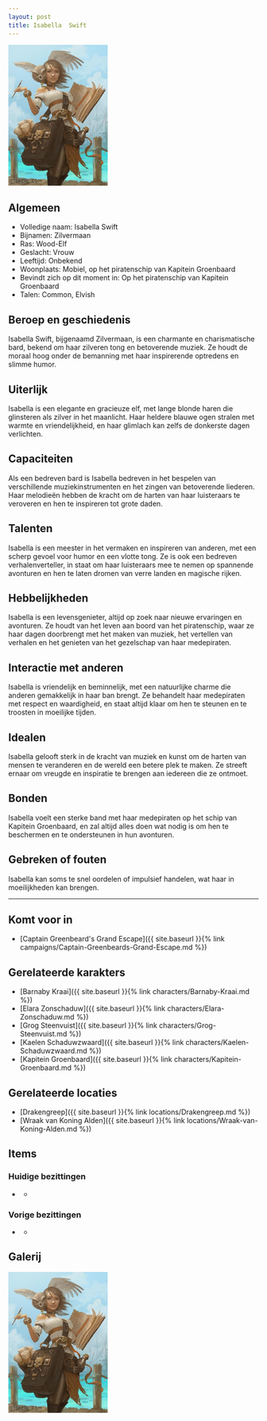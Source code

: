 ```yaml
---
layout: post
title: Isabella  Swift
---
```


<img src="../images/Isabella Swift.jpg" alt="Isabella Swift" width=200>

## Algemeen
* Volledige naam: Isabella Swift
* Bijnamen: Zilvermaan
* Ras: Wood-Elf
* Geslacht: Vrouw
* Leeftijd: Onbekend
* Woonplaats: Mobiel, op het piratenschip van Kapitein Groenbaard
* Bevindt zich op dit moment in: Op het piratenschip van Kapitein Groenbaard
* Talen: Common, Elvish

## Beroep en geschiedenis
Isabella Swift, bijgenaamd Zilvermaan, is een charmante en charismatische bard, bekend om haar zilveren tong en betoverende muziek. Ze houdt de moraal hoog onder de bemanning met haar inspirerende optredens en slimme humor.

## Uiterlijk
Isabella is een elegante en gracieuze elf, met lange blonde haren die glinsteren als zilver in het maanlicht. Haar heldere blauwe ogen stralen met warmte en vriendelijkheid, en haar glimlach kan zelfs de donkerste dagen verlichten.

## Capaciteiten
Als een bedreven bard is Isabella bedreven in het bespelen van verschillende muziekinstrumenten en het zingen van betoverende liederen. Haar melodieën hebben de kracht om de harten van haar luisteraars te veroveren en hen te inspireren tot grote daden.

## Talenten
Isabella is een meester in het vermaken en inspireren van anderen, met een scherp gevoel voor humor en een vlotte tong. Ze is ook een bedreven verhalenverteller, in staat om haar luisteraars mee te nemen op spannende avonturen en hen te laten dromen van verre landen en magische rijken.

## Hebbelijkheden
Isabella is een levensgenieter, altijd op zoek naar nieuwe ervaringen en avonturen. Ze houdt van het leven aan boord van het piratenschip, waar ze haar dagen doorbrengt met het maken van muziek, het vertellen van verhalen en het genieten van het gezelschap van haar medepiraten.

## Interactie met anderen
Isabella is vriendelijk en beminnelijk, met een natuurlijke charme die anderen gemakkelijk in haar ban brengt. Ze behandelt haar medepiraten met respect en waardigheid, en staat altijd klaar om hen te steunen en te troosten in moeilijke tijden.

## Idealen
Isabella gelooft sterk in de kracht van muziek en kunst om de harten van mensen te veranderen en de wereld een betere plek te maken. Ze streeft ernaar om vreugde en inspiratie te brengen aan iedereen die ze ontmoet.

## Bonden
Isabella voelt een sterke band met haar medepiraten op het schip van Kapitein Groenbaard, en zal altijd alles doen wat nodig is om hen te beschermen en te ondersteunen in hun avonturen.

## Gebreken of fouten
Isabella kan soms te snel oordelen of impulsief handelen, wat haar in moeilijkheden kan brengen.

---

## Komt voor in
* [Captain Greenbeard's Grand Escape]({{ site.baseurl }}{% link campaigns/Captain-Greenbeards-Grand-Escape.md %})

## Gerelateerde karakters
* [Barnaby Kraai]({{ site.baseurl }}{% link characters/Barnaby-Kraai.md %})
* [Elara Zonschaduw]({{ site.baseurl }}{% link characters/Elara-Zonschaduw.md %})
* [Grog Steenvuist]({{ site.baseurl }}{% link characters/Grog-Steenvuist.md %})
* [Kaelen Schaduwzwaard]({{ site.baseurl }}{% link characters/Kaelen-Schaduwzwaard.md %})
* [Kapitein Groenbaard]({{ site.baseurl }}{% link characters/Kapitein-Groenbaard.md %})

## Gerelateerde locaties
* [Drakengreep]({{ site.baseurl }}{% link locations/Drakengreep.md %})
* [Wraak van Koning Alden]({{ site.baseurl }}{% link locations/Wraak-van-Koning-Alden.md %})

## Items

### Huidige bezittingen
* -

### Vorige bezittingen
* -

## Galerij
<img src="../images/Isabella Swift.jpg" alt="Isabella Swift" width=200>
